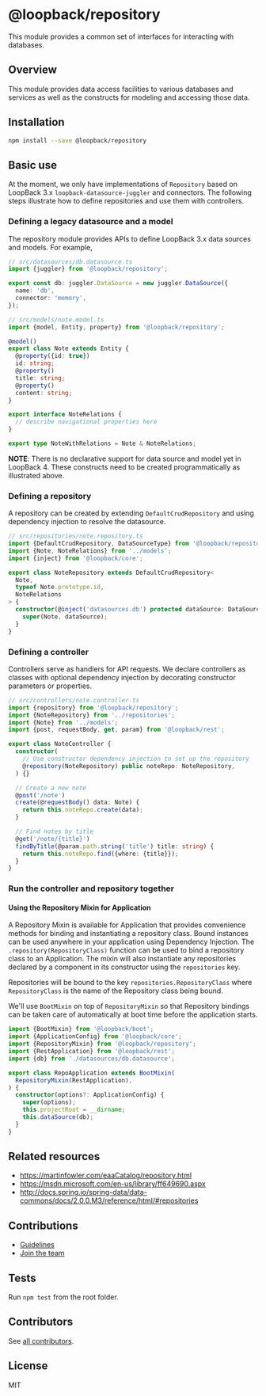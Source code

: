# @loopback/repository

This module provides a common set of interfaces for interacting with databases.

## Overview

This module provides data access facilities to various databases and services as
well as the constructs for modeling and accessing those data.

## Installation

```sh
npm install --save @loopback/repository
```

## Basic use

At the moment, we only have implementations of `Repository` based on LoopBack
3.x `loopback-datasource-juggler` and connectors. The following steps illustrate
how to define repositories and use them with controllers.

### Defining a legacy datasource and a model

The repository module provides APIs to define LoopBack 3.x data sources and
models. For example,

```ts
// src/datasources/db.datasource.ts
import {juggler} from '@loopback/repository';

export const db: juggler.DataSource = new juggler.DataSource({
  name: 'db',
  connector: 'memory',
});
```

```ts
// src/models/note.model.ts
import {model, Entity, property} from '@loopback/repository';

@model()
export class Note extends Entity {
  @property({id: true})
  id: string;
  @property()
  title: string;
  @property()
  content: string;
}

export interface NoteRelations {
  // describe navigational properties here
}

export type NoteWithRelations = Note & NoteRelations;
```

**NOTE**: There is no declarative support for data source and model yet in
LoopBack 4. These constructs need to be created programmatically as illustrated
above.

### Defining a repository

A repository can be created by extending `DefaultCrudRepository` and using
dependency injection to resolve the datasource.

```ts
// src/repositories/note.repository.ts
import {DefaultCrudRepository, DataSourceType} from '@loopback/repository';
import {Note, NoteRelations} from '../models';
import {inject} from '@loopback/core';

export class NoteRepository extends DefaultCrudRepository<
  Note,
  typeof Note.prototype.id,
  NoteRelations
> {
  constructor(@inject('datasources.db') protected dataSource: DataSourceType) {
    super(Note, dataSource);
  }
}
```

### Defining a controller

Controllers serve as handlers for API requests. We declare controllers as
classes with optional dependency injection by decorating constructor parameters
or properties.

```ts
// src/controllers/note.controller.ts
import {repository} from '@loopback/repository';
import {NoteRepository} from '../repositories';
import {Note} from '../models';
import {post, requestBody, get, param} from '@loopback/rest';

export class NoteController {
  constructor(
    // Use constructor dependency injection to set up the repository
    @repository(NoteRepository) public noteRepo: NoteRepository,
  ) {}

  // Create a new note
  @post('/note')
  create(@requestBody() data: Note) {
    return this.noteRepo.create(data);
  }

  // Find notes by title
  @get('/note/{title}')
  findByTitle(@param.path.string('title') title: string) {
    return this.noteRepo.find({where: {title}});
  }
}
```

### Run the controller and repository together

#### Using the Repository Mixin for Application

A Repository Mixin is available for Application that provides convenience
methods for binding and instantiating a repository class. Bound instances can be
used anywhere in your application using Dependency Injection. The
`.repository(RepositoryClass)` function can be used to bind a repository class
to an Application. The mixin will also instantiate any repositories declared by
a component in its constructor using the `repositories` key.

Repositories will be bound to the key `repositories.RepositoryClass` where
`RepositoryClass` is the name of the Repository class being bound.

We'll use `BootMixin` on top of `RepositoryMixin` so that Repository bindings
can be taken care of automatically at boot time before the application starts.

```ts
import {BootMixin} from '@loopback/boot';
import {ApplicationConfig} from '@loopback/core';
import {RepositoryMixin} from '@loopback/repository';
import {RestApplication} from '@loopback/rest';
import {db} from './datasources/db.datasource';

export class RepoApplication extends BootMixin(
  RepositoryMixin(RestApplication),
) {
  constructor(options?: ApplicationConfig) {
    super(options);
    this.projectRoot = __dirname;
    this.dataSource(db);
  }
}
```

## Related resources

- <https://martinfowler.com/eaaCatalog/repository.html>
- <https://msdn.microsoft.com/en-us/library/ff649690.aspx>
- <http://docs.spring.io/spring-data/data-commons/docs/2.0.0.M3/reference/html/#repositories>

## Contributions

- [Guidelines](https://github.com/loopbackio/loopback-next/blob/master/docs/CONTRIBUTING.md)
- [Join the team](https://github.com/loopbackio/loopback-next/issues/110)

## Tests

Run `npm test` from the root folder.

## Contributors

See
[all contributors](https://github.com/loopbackio/loopback-next/graphs/contributors).

## License

MIT
